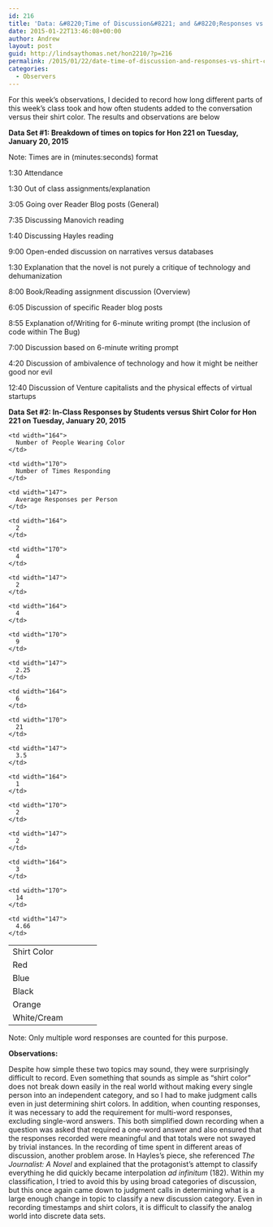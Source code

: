 ```yaml
---
id: 216
title: 'Data: &#8220;Time of Discussion&#8221; and &#8220;Responses vs Shirt Colors&#8221; for 1/20/2015'
date: 2015-01-22T13:46:08+00:00
author: Andrew
layout: post
guid: http://lindsaythomas.net/hon2210/?p=216
permalink: /2015/01/22/date-time-of-discussion-and-responses-vs-shirt-colors-for-1202015/
categories:
  - Observers
---
```

For this week&#8217;s observations, I decided to record how long different parts of this week&#8217;s class took and how often students added to the conversation versus their shirt color. The results and observations are below

**Data Set #1: Breakdown of times on topics for Hon 221 on Tuesday, January 20, 2015**

Note: Times are in (minutes:seconds) format
  
1:30 Attendance
  
1:30 Out of class assignments/explanation
  
3:05 Going over Reader Blog posts (General)
  
7:35 Discussing Manovich reading
  
1:40 Discussing Hayles reading
  
9:00 Open-ended discussion on narratives versus databases
  
1:30 Explanation that the novel is not purely a critique of technology and dehumanization
  
8:00 Book/Reading assignment discussion (Overview)
  
6:05 Discussion of specific Reader blog posts
  
8:55 Explanation of/Writing for 6-minute writing prompt (the inclusion of code within The Bug)
  
7:00 Discussion based on 6-minute writing prompt
  
4:20 Discussion of ambivalence of technology and how it might be neither good nor evil
  
12:40 Discussion of Venture capitalists and the physical effects of virtual startups

**Data Set #2: In-Class Responses by Students versus Shirt Color for Hon 221 on Tuesday, January 20, 2015**

<table>
  <tr>
    <td width="158">
      Shirt Color
    </td>
    
    <td width="164">
      Number of People Wearing Color
    </td>
    
    <td width="170">
      Number of Times Responding
    </td>
    
    <td width="147">
      Average Responses per Person
    </td>
  </tr>
  
  <tr>
    <td width="158">
      Red
    </td>
    
    <td width="164">
      2
    </td>
    
    <td width="170">
      4
    </td>
    
    <td width="147">
      2
    </td>
  </tr>
  
  <tr>
    <td width="158">
      Blue
    </td>
    
    <td width="164">
      4
    </td>
    
    <td width="170">
      9
    </td>
    
    <td width="147">
      2.25
    </td>
  </tr>
  
  <tr>
    <td width="158">
      Black
    </td>
    
    <td width="164">
      6
    </td>
    
    <td width="170">
      21
    </td>
    
    <td width="147">
      3.5
    </td>
  </tr>
  
  <tr>
    <td width="158">
      Orange
    </td>
    
    <td width="164">
      1
    </td>
    
    <td width="170">
      2
    </td>
    
    <td width="147">
      2
    </td>
  </tr>
  
  <tr>
    <td width="158">
      White/Cream
    </td>
    
    <td width="164">
      3
    </td>
    
    <td width="170">
      14
    </td>
    
    <td width="147">
      4.66
    </td>
  </tr>
</table>

Note: Only multiple word responses are counted for this purpose.

**Observations:**

Despite how simple these two topics may sound, they were surprisingly difficult to record. Even something that sounds as simple as “shirt color” does not break down easily in the real world without making every single person into an independent category, and so I had to make judgment calls even in just determining shirt colors. In addition, when counting responses, it was necessary to add the requirement for multi-word responses, excluding single-word answers. This both simplified down recording when a question was asked that required a one-word answer and also ensured that the responses recorded were meaningful and that totals were not swayed by trivial instances. In the recording of time spent in different areas of discussion, another problem arose. In Hayles’s piece, she referenced _The Journalist: A Novel_ and explained that the protagonist’s attempt to classify everything he did quickly became interpolation _ad infinitum_ (182). Within my classification, I tried to avoid this by using broad categories of discussion, but this once again came down to judgment calls in determining what is a large enough change in topic to classify a new discussion category. Even in recording timestamps and shirt colors, it is difficult to classify the analog world into discrete data sets.